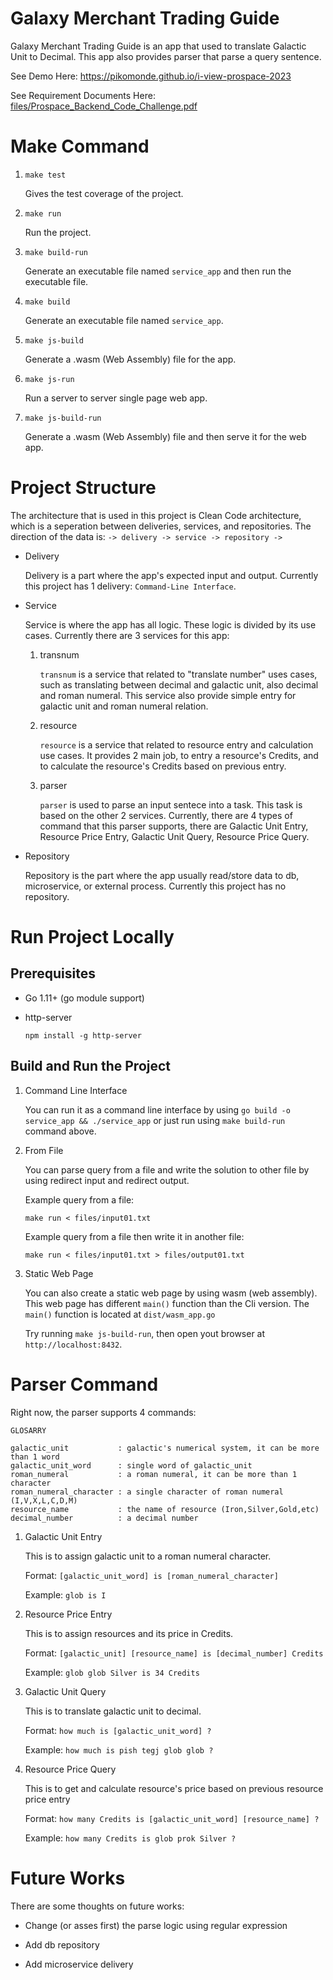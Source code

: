 # Galaxy Merchant Trading Guide
Galaxy Merchant Trading Guide is an app that used to translate Galactic Unit to Decimal. This app also provides parser that parse a query sentence.

See Demo Here: https://pikomonde.github.io/i-view-prospace-2023

See Requirement Documents Here: [files/Prospace_Backend_Code_Challenge.pdf](files/Prospace_Backend_Code_Challenge.pdf)

# Make Command

1. `make test`

    Gives the test coverage of the project.

2. `make run`

    Run the project.

3. `make build-run`

    Generate an executable file named `service_app` and then run the executable file.

4. `make build`

    Generate an executable file named `service_app`.

5. `make js-build`

    Generate a .wasm (Web Assembly) file for the app.

6. `make js-run`

    Run a server to server single page web app.

7. `make js-build-run`

    Generate a .wasm (Web Assembly) file and then serve it for the web app.


# Project Structure

The architecture that is used in this project is Clean Code architecture, which is a seperation between deliveries, services, and repositories. The direction of the data is: `-> delivery -> service -> repository ->`

- Delivery

    Delivery is a part where the app's expected input and output. Currently this project has 1 delivery: `Command-Line Interface`.

- Service

    Service is where the app has all logic. These logic is divided by its use cases. Currently there are 3 services for this app:

    1. transnum

        `transnum` is a service that related to "translate number" uses cases, such as translating between decimal and galactic unit, also decimal and roman numeral. This service also provide simple entry for galactic unit and roman numeral relation.

    2. resource

        `resource` is a service that related to resource entry and calculation use cases. It provides 2 main job, to entry a resource's Credits, and to calculate the resource's Credits based on previous entry.

    3. parser

        `parser` is used to parse an input sentece into a task. This task is based on the other 2 services.
        Currently, there are 4 types of command that this parser supports, there are Galactic Unit Entry, Resource Price Entry, Galactic Unit Query, Resource Price Query.

- Repository

    Repository is the part where the app usually read/store data to db, microservice, or external process. Currently this project has no repository.


# Run Project Locally

## Prerequisites

- Go 1.11+ (go module support)

- http-server

    `npm install -g http-server`

## Build and Run the Project

1. Command Line Interface

    You can run it as a command line interface by using `go build -o service_app && ./service_app` or just run using `make build-run` command above.

2. From File

    You can parse query from a file and write the solution to other file by using redirect input and redirect output.

    Example query from a file:

    `make run < files/input01.txt`

    Example query from a file then write it in another file:

    `make run < files/input01.txt > files/output01.txt`

3. Static Web Page

    You can also create a static web page by using wasm (web assembly). This web page has different `main()` function than the Cli version. The `main()` function is located at `dist/wasm_app.go`
    
    Try running `make js-build-run`, then open yout browser at `http://localhost:8432`.

# Parser Command

Right now, the parser supports 4 commands:

```
GLOSARRY

galactic_unit           : galactic's numerical system, it can be more than 1 word
galactic_unit_word      : single word of galactic_unit
roman_numeral           : a roman numeral, it can be more than 1 character
roman_numeral_character : a single character of roman numeral (I,V,X,L,C,D,M)
resource_name           : the name of resource (Iron,Silver,Gold,etc)
decimal_number          : a decimal number
```

1. Galactic Unit Entry

    This is to assign galactic unit to a roman numeral character.
    
    Format: `[galactic_unit_word] is [roman_numeral_character]`

    Example: `glob is I`

2. Resource Price Entry

    This is to assign resources and its price in Credits.
    
    Format: `[galactic_unit] [resource_name] is [decimal_number] Credits`

    Example: `glob glob Silver is 34 Credits`

3. Galactic Unit Query

    This is to translate galactic unit to decimal.
    
    Format: `how much is [galactic_unit_word] ?`

    Example: `how much is pish tegj glob glob ?`

4. Resource Price Query

    This is to get and calculate resource's price based on previous resource price entry
    
    Format: `how many Credits is [galactic_unit_word] [resource_name] ?`

    Example: `how many Credits is glob prok Silver ?`

# Future Works

There are some thoughts on future works:

- Change (or asses first) the parse logic using regular expression

- Add db repository

- Add microservice delivery
